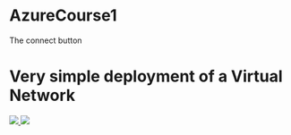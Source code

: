 # AzureCourse1

The connect button

# Very simple deployment of a Virtual Network

<a href="https://portal.azure.com/#create/Microsoft.Template/uri/https%3A%2F%2Fgithub.com%2Fpbcrouch%2FAzureCourse1%2Fblob%2Fmaster%2FRepo.json" target="_blank">
    <img src="http://azuredeploy.net/deploybutton.png"/>
</a>

<a href="http://armviz.io/#/?load=https%3A%2F%2Fgithub.com%2Fpbcrouch%2FAzureCourse1%2Fblob%2Fmaster%2FRepo.json" target="_blank">
    <img src="http://armviz.io/visualizebutton.png"/>
</a>

